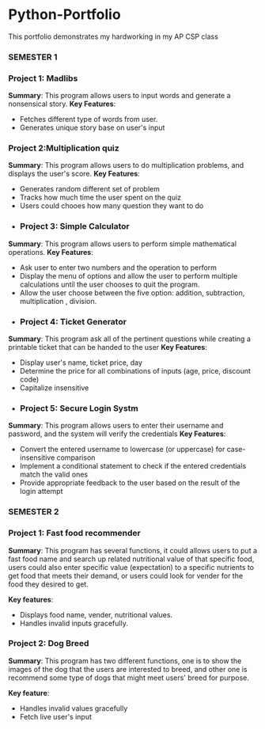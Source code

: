 # Python-Portfolio
This portfolio demonstrates my hardworking in my AP CSP class
### SEMESTER 1
### Project 1: Madlibs
**Summary**: This program allows users to input words and generate a nonsensical story.
**Key Features**: 
- Fetches different type of words from user.
- Generates unique story base on user's input
### Project 2:Multiplication quiz 
**Summary**: This program allows users to do multiplication problems, and displays the user's score.
**Key Features**: 
- Generates random different set of problem 
- Tracks how much time the user spent on the quiz
- Users could chooes how many question they want to do
- ### Project 3: Simple Calculator 
**Summary**: This program allows users to perform simple mathematical operations. 
**Key Features**: 
- Ask user to enter two numbers and the operation to perform
- Display the menu of options and allow the user to perform multiple calculations until the user chooses to quit the program.
- Allow the user choose between the five option: addition, subtraction, multiplication , division. 
- ### Project 4: Ticket Generator 
**Summary**: This program ask all of the pertinent questions while creating a printable ticket that can be handed to the user 
**Key Features**: 
- Display user's name, ticket price, day
- Determine the price for all combinations of inputs (age, price, discount code)
- Capitalize insensitive 
- ### Project 5: Secure Login Systm 
**Summary**: This program allows users to enter their username and password, and the system will verify the credentials
**Key Features**: 
- Convert the entered username to lowercase (or uppercase) for case-insensitive comparison
- Implement a conditional statement to check if the entered credentials match the valid ones
- Provide appropriate feedback to the user based on the result of the login attempt

### SEMESTER 2
### Project 1: Fast food recommender
**Summary**: This program has several functions, it could allows users to put a fast food name and search up related nutritional value of that specific food, users could also enter specific value (expectation) to a specific nutrients to get food that meets their demand, or users could look for vender for the food they desired to get.  

**Key features**: 
- Displays food name, vender, nutritional values.
- Handles invalid inputs gracefully.
  
### Project 2: Dog Breed 
**Summary**: This program has two different functions, one is to show the images of the dog that the users are interested to breed, and other one is recommend some type of dogs that might meet users'  breed for purpose. 

**Key feature**: 
- Handles invalid values gracefully 
- Fetch live user's input

